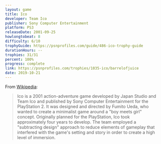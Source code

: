 ```yaml
---
layout: game
title: Ico
developer: Team Ico
publisher: Sony Computer Entertainment
platform: PS3
releaseDate: 2001-09-25
howlongtobeat: 8
difficulty: 6/10
trophyGuide: https://psnprofiles.com/guide/486-ico-trophy-guide
durationHours: --
trophies: 31/31
percent: 100%
progress: complete
link: https://psnprofiles.com/trophies/1035-ico/barrelofjuice
date: 2019-10-21
---
```


From [Wikipedia](https://en.wikipedia.org/wiki/Ico):

> Ico is a 2001 action-adventure game developed by Japan Studio and Team Ico and published by Sony Computer Entertainment for the PlayStation 2. It was designed and directed by Fumito Ueda, who wanted to create a minimalist game around a "boy meets girl" concept. Originally planned for the PlayStation, Ico took approximately four years to develop. The team employed a "subtracting design" approach to reduce elements of gameplay that interfered with the game's setting and story in order to create a high level of immersion.
